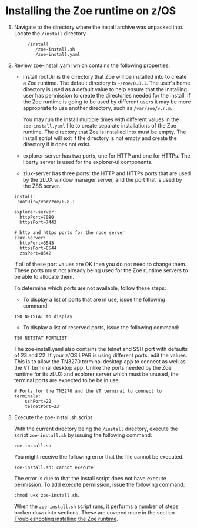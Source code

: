 # Installing the Zoe runtime on z/OS

1. Navigate to the directory where the install archive was unpacked into.  Locate the `/install` directory.

    ```
         /install
            /zoe-install.sh
            /zoe-install.yaml

    ```

2. Review zoe-install.yaml which contains the following properties.

    - install:rootDir is the directory that Zoe will be installed into to create a Zoe runtime.  The default directory is `~/zoe/0.8.1`. The user's home directory is used as a default value to help ensure that the installing user has permission to create the directories needed for the install.  If the Zoe runtime is going to be used by different users it may be more appropriate to use another directory, such as `/var/zoe/v.r.m`.

       You may run the install multiple times with different values in the `zoe-install.yaml` file to create separate installations of the Zoe runtime.  The directory that Zoe is installed into must be empty. The install script will exit if the directory is not empty and create the directory if it does not exist.

    - explorer-server has two ports, one for HTTP and one for HTTPs.  The liberty server is used for the explorer-ui components.

    - zlux-server has three ports: the HTTP and HTTPs ports that are used by the zLUX window manager server, and the port that is used by the ZSS server.

    ```
    install:
     rootDir=/var/zoe/0.8.1

    explorer-server:
      httpPort=7080
      httpsPort=7443

    # http and https ports for the node server
    zlux-server:
      httpPort=8543
      httpsPort=8544
      zssPort=8542
    ```

    If all of these port values are OK then you do not need to change them.  These ports must not already being used for the Zoe runtime servers to be able to allocate them.  

    To determine which ports are not available, follow these steps:

    - To display a list of ports that are in use, issue the following command:

    ```
    TSO NETSTAT to display
    ```

    - To display a list of reserved ports, issue the following command:

    ```
    TSO NETSTAT PORTLIST
    ```  

    The zoe-install.yaml also contains the telnet and SSH port with defaults of 23 and 22.  If your z/OS LPAR is using different ports, edit the values.  This is to allow the TN3270 terminal desktop app to connect as well as the VT terminal desktop app.  Unlike the ports needed by the Zoe runtime for its zLUX and explorer server which must be unused, the terminal ports are expected to be be in use.

    ```
    # Ports for the TN3270 and the VT terminal to connect to    
    terminals:
        sshPort=22
        telnetPort=23
    ```

2. Execute the zoe-install.sh script

    With the current directory being the `/install` directory, execute the script `zoe-install.sh` by issuing the following command:

    ```
    zoe-install.sh
    ```
    You might receive the following error that the file cannot be executed.

    ```
    zoe-install.sh: cannot execute
    ```
    The error is due to that the install script does not have execute permission. To add execute permission, issue the following command:

    ```
    chmod u+x zoe-install.sh.
    ```

    When the `zoe-install.sh` script runs, it performs a number of steps broken down into sections. These are covered more in the section  [Troubleshooting installing the Zoe runtime](topics/zoeinstalltroubleshoot.md).
